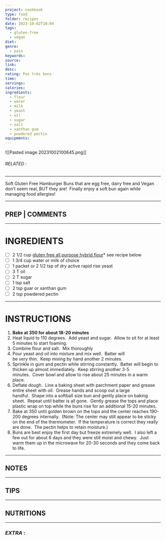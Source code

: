 ```yaml
---
project: cookbook
type: food
folder: recipes
date: 2023-10-02T10:04
tags:
  - gluten-free
  - vegan
diet: 
genre:
  - pain
keywords: 
source: 
link: 
desc: 
rating: Pas très bons
time: 
servings: 
calories: 
ingredients:
  - flour
  - water
  - milk
  - yeast
  - oil
  - sugar
  - salt
  - xanthan gum
  - powdered pectin
equipments:
---
```


![[Pasted image 20231002100645.png]]
###### *RELATED* : 
---
Soft Gluten Free Hamburger Buns that are egg free, dairy free and Vegan don’t seem real, BUT they are!  Finally enjoy a soft bun again while managing food allergies!

---
## PREP | COMMENTS



---
# INGREDIENTS

- [ ] 2 1/2 cup [gluten free all purpose hybrid flour](https://petiteallergytreats.com/2013/08/gluten-free-flour-mix.html)* see recipe below
- [ ] 1 3/4 cup water or milk of choice
- [ ] 1 packet or 2 1/2 tsp of dry active rapid rise yeast
- [ ] 3 T oil
- [ ] 2 T sugar
- [ ] 1 tsp salt
- [ ] 2 tsp guar or xanthan gum
- [ ] 2 tsp powdered pectin

---
# INSTRUCTIONS

1. **Bake at 350 for about 18-20 minutes**
2. Heat liquid to 110 degrees.  Add yeast and sugar.  Allow to sit for at least 5 minutes to start foaming.
3. Combine flour and salt.  Mix thoroughly
4. Pour yeast and oil into mixture and mix well.  Batter will be _very_ thin.  Keep mixing by hand another 2 minutes.
5. Sprinkle in gum and pectin while stirring constantly.  Batter will begin to thicken up almost immediately.  Keep stirring another 3-5 minutes.  Cover bowl and allow to rise about 25 minutes in a warm place.
6. Deflate dough.  Line a baking sheet with parchment paper and grease entire sheet with oil.  Grease hands and scoop out a large handful.  Shape into a softball size bun and gently place on baking sheet.  Repeat until batter is all gone.  Gently grease the tops and place plastic wrap on top while the buns rise for an additional 15-20 minutes.
7. Bake at 350 until golden brown on the tops and the center reaches 190-200 degrees internally.  (Note: The center may still appear to be sticky on the end of the thermometer.  If the temperature is correct they really are done.  The pectin helps to retain moisture.)
8. Buns are best enjoy the first day but freeze extremely well.  I also left a few out for about 6 days and they were still moist and chewy.  Just warm them up in the microwave for 20-30 seconds and they come back to life.

---
## NOTES



---
## TIPS



---
## NUTRITIONS



---
### *EXTRA* :



